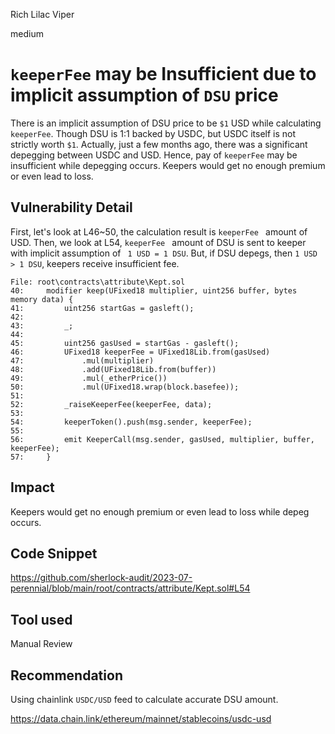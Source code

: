 Rich Lilac Viper

medium

# ````keeperFee```` may be Insufficient due to implicit assumption of ````DSU```` price
There is an implicit assumption of DSU price to be ````$1```` USD while calculating ````keeperFee````. Though DSU is 1:1 backed by USDC, but USDC itself is not strictly worth ````$1````. Actually, just a few months ago, there was a significant depegging between USDC and USD. Hence, pay of ````keeperFee```` may be insufficient while depegging occurs. Keepers would get no enough premium or even lead to loss.

## Vulnerability Detail
First, let's look at L46~50, the calculation  result is ````keeperFee ```` amount of USD. Then, we look at L54, ````keeperFee ```` amount of DSU is sent to keeper with implicit assumption of ```` 1 USD = 1 DSU````. But, if DSU depegs, then ````1 USD > 1 DSU````, keepers receive insufficient fee.
```solidity
File: root\contracts\attribute\Kept.sol
40:     modifier keep(UFixed18 multiplier, uint256 buffer, bytes memory data) {
41:         uint256 startGas = gasleft();
42: 
43:         _;
44: 
45:         uint256 gasUsed = startGas - gasleft();
46:         UFixed18 keeperFee = UFixed18Lib.from(gasUsed)
47:             .mul(multiplier)
48:             .add(UFixed18Lib.from(buffer))
49:             .mul(_etherPrice())
50:             .mul(UFixed18.wrap(block.basefee));
51: 
52:         _raiseKeeperFee(keeperFee, data);
53: 
54:         keeperToken().push(msg.sender, keeperFee);
55: 
56:         emit KeeperCall(msg.sender, gasUsed, multiplier, buffer, keeperFee);
57:     }

```

## Impact
 Keepers would get no enough premium or even lead to loss  while depeg occurs.

## Code Snippet
https://github.com/sherlock-audit/2023-07-perennial/blob/main/root/contracts/attribute/Kept.sol#L54

## Tool used

Manual Review

## Recommendation
Using chainlink ````USDC/USD```` feed to calculate accurate DSU amount.

https://data.chain.link/ethereum/mainnet/stablecoins/usdc-usd